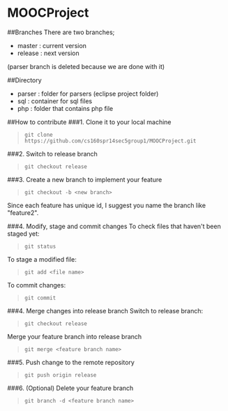 MOOCProject
===========

##Branches
There are two branches;

- master : current version
- release : next version

(parser branch is deleted because we are done with it)

##Directory

- parser : folder for parsers (eclipse project folder)
- sql : container for sql files
- php : folder that contains php file

##How to contribute
###1. Clone it to your local machine
>`git clone https://github.com/cs160spr14sec5group1/MOOCProject.git`

###2. Switch to release branch
>`git checkout release`

###3. Create a new branch to implement your feature
>`git checkout -b <new branch>`

Since each feature has unique id, I suggest you name the branch like "feature2".

###4. Modify, stage and commit changes
To check files that haven't been staged yet:
>`git status`

To stage a modified file:
>`git add <file name>`

To commit changes:
>`git commit`

###4. Merge changes into release branch
Switch to release branch:
>`git checkout release`

Merge your feature branch into release branch
>`git merge <feature branch name>`

###5. Push change to the remote repository
>`git push origin release`

###6. (Optional) Delete your feature branch
>`git branch -d <feature branch name>`
